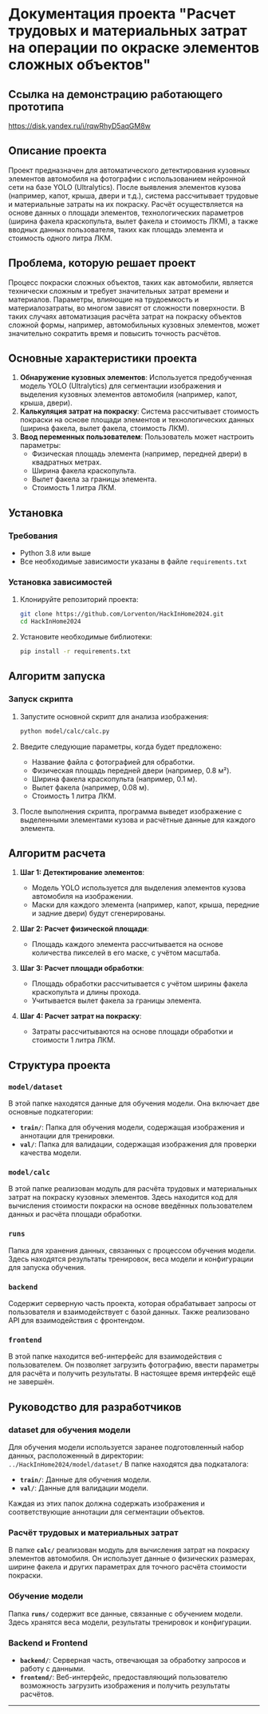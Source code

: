# Документация проекта "Расчет трудовых и материальных затрат на операции по окраске элементов сложных объектов"

## Ссылка на демонстрацию работающего прототипа
https://disk.yandex.ru/i/rqwRhyD5aqGM8w

## Описание проекта
Проект предназначен для автоматического детектирования кузовных элементов автомобиля на фотографии с использованием нейронной сети на базе YOLO (Ultralytics). После выявления элементов кузова (например, капот, крыша, двери и т.д.), система рассчитывает трудовые и материальные затраты на их покраску. Расчёт осуществляется на основе данных о площади элементов, технологических параметров (ширина факела краскопульта, вылет факела и стоимость ЛКМ), а также вводных данных пользователя, таких как площадь элемента и стоимость одного литра ЛКМ.

## Проблема, которую решает проект
Процесс покраски сложных объектов, таких как автомобили, является технически сложным и требует значительных затрат времени и материалов. Параметры, влияющие на трудоемкость и материалозатраты, во многом зависят от сложности поверхности. В таких случаях автоматизация расчёта затрат на покраску объектов сложной формы, например, автомобильных кузовных элементов, может значительно сократить время и повысить точность расчётов.

## Основные характеристики проекта
1. **Обнаружение кузовных элементов**: Используется предобученная модель YOLO (Ultralytics) для сегментации изображения и выделения кузовных элементов автомобиля (например, капот, крыша, двери).
2. **Калькуляция затрат на покраску**: Система рассчитывает стоимость покраски на основе площади элементов и технологических данных (ширина факела, вылет факела, стоимость ЛКМ).
3. **Ввод переменных пользователем**: Пользователь может настроить параметры:
   - Физическая площадь элемента (например, передней двери) в квадратных метрах.
   - Ширина факела краскопульта.
   - Вылет факела за границы элемента.
   - Стоимость 1 литра ЛКМ.

## Установка

### Требования
- Python 3.8 или выше
- Все необходимые зависимости указаны в файле `requirements.txt`

### Установка зависимостей
1. Клонируйте репозиторий проекта:
    ```bash
    git clone https://github.com/Lorventon/HackInHome2024.git
    cd HackInHome2024
    ```
2. Установите необходимые библиотеки:
    ```bash
    pip install -r requirements.txt
    ```

## Алгоритм запуска

### Запуск скрипта
1. Запустите основной скрипт для анализа изображения:
    ```bash
    python model/calc/calc.py
    ```

2. Введите следующие параметры, когда будет предложено:
    - Название файла с фотографией для обработки.
    - Физическая площадь передней двери (например, 0.8 м²).
    - Ширина факела краскопульта (например, 0.1 м).
    - Вылет факела (например, 0.08 м).
    - Стоимость 1 литра ЛКМ.

3. После выполнения скрипта, программа выведет изображение с выделенными элементами кузова и расчётные данные для каждого элемента.

## Алгоритм расчета

1. **Шаг 1: Детектирование элементов**:
   - Модель YOLO используется для выделения элементов кузова автомобиля на изображении.
   - Маски для каждого элемента (например, капот, крыша, передние и задние двери) будут сгенерированы.

2. **Шаг 2: Расчет физической площади**:
   - Площадь каждого элемента рассчитывается на основе количества пикселей в его маске, с учётом масштаба.

3. **Шаг 3: Расчет площади обработки**:
   - Площадь обработки рассчитывается с учётом ширины факела краскопульта и длины прохода.
   - Учитывается вылет факела за границы элемента.

4. **Шаг 4: Расчет затрат на покраску**:
   - Затраты рассчитываются на основе площади обработки и стоимости 1 литра ЛКМ.

## Структура проекта

### `model/dataset`
В этой папке находятся данные для обучения модели. Она включает две основные подкатегории:
- **`train/`**: Папка для обучения модели, содержащая изображения и аннотации для тренировки.
- **`val/`**: Папка для валидации, содержащая изображения для проверки качества модели.

### `model/calc`
В этой папке реализован модуль для расчёта трудовых и материальных затрат на покраску кузовных элементов. Здесь находится код для вычисления стоимости покраски на основе введённых пользователем данных и расчёта площади обработки.

### `runs`
Папка для хранения данных, связанных с процессом обучения модели. Здесь находятся результаты тренировок, веса модели и конфигурации для запуска обучения.

### `backend`
Содержит серверную часть проекта, которая обрабатывает запросы от пользователя и взаимодействует с базой данных. Также реализовано API для взаимодействия с фронтендом.

### `frontend`
В этой папке находится веб-интерфейс для взаимодействия с пользователем. Он позволяет загрузить фотографию, ввести параметры для расчёта и получить результаты. В настоящее время интерфейс ещё не завершён.

## Руководство для разработчиков

### dataset для обучения модели
Для обучения модели используется заранее подготовленный набор данных, расположенный в директории:
`../HackInHome2024/model/dataset/`
В папке находятся два подкаталога:
- **`train/`**: Данные для обучения модели.
- **`val/`**: Данные для валидации модели.

Каждая из этих папок должна содержать изображения и соответствующие аннотации для сегментации объектов.

### Расчёт трудовых и материальных затрат
В папке **`calc/`** реализован модуль для вычисления затрат на покраску элементов автомобиля. Он использует данные о физических размерах, ширине факела и других параметрах для точного расчёта стоимости покраски.

### Обучение модели
Папка **`runs/`** содержит все данные, связанные с обучением модели. Здесь хранятся веса модели, результаты тренировок и конфигурации.

### Backend и Frontend
- **`backend/`**: Серверная часть, отвечающая за обработку запросов и работу с данными.
- **`frontend/`**: Веб-интерфейс, предоставляющий пользователю возможность загрузить изображения и получить результаты расчётов.

---
